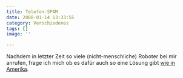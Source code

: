 ```yaml
---
title: Telefon-SPAM
date: 2008-01-14 13:33:55
category: Verschiedenes
tags: []
image: ''

---
```


Nachdem in letzter Zeit so viele (nicht-menschliche) Roboter bei mir anrufen, frage ich mich ob es dafür auch so eine Lösung gibt [wie in Amerika](http://lifehacker.com/343595/trick-automated-phone-bots-into-never-calling-you-again).

